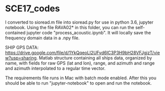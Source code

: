 # SCE17_codes
I converted to sioread.m file into sioread.py for use in python 3.6, jupyter notebook.
Using the file RAVA02* in this folder, you can run the self-contained jupyter code "process_acoustic.ipynb". 
It will locally save the frequency domain data in a .npy file.

SHIP GPS DATA: https://drive.google.com/file/d/1YkQqeoLI2UFyd6lC3P3H9bH28VFJgjzT/view?usp=sharing. Matlab structure containing all ships data, organized by name, with fields for raw GPS (lat and lon), range, and azimuth and range and azimuth interpolated to a regular time vector.

The requirements file runs in Mac with batch mode enabled. After this you should be able to run "jupyter-notebook" to open and run the notebook.
